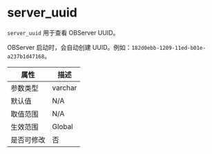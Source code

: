 server_uuid
=========================================================
`server_uuid` 用于查看 OBServer UUID。

OBServer 启动时，会自动创建 UUID。例如：`182d0ebb-1209-11ed-b01e-a237b1d47168`。

| **属性**  |      **描述**      |
|---------|------------------|
| 参数类型    | varchar             |
| 默认值     | N/A                |
| 取值范围    | N/A |
| 生效范围    | Global           |
| 是否可修改 | 否                |
